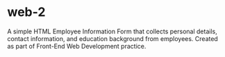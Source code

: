 # web-2
A simple HTML Employee Information Form that collects personal details, contact information, and education background from employees. Created as part of Front-End Web Development practice.
